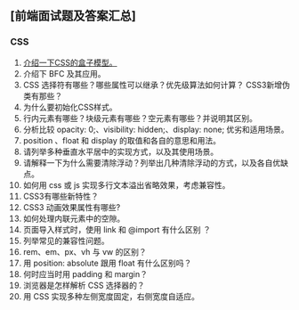 ## [前端面试题及答案汇总]

### CSS

1. [介绍一下CSS的盒子模型。](https://github.com/janessasmith/frontend-interview-questions/issues/1)
2. 介绍下 BFC 及其应用。
3. CSS 选择符有哪些？哪些属性可以继承？优先级算法如何计算？ CSS3新增伪类有那些？
4. 为什么要初始化CSS样式。
5. 行内元素有哪些？块级元素有哪些？空元素有哪些？并说明其区别。
6. 分析比较 opacity: 0;、visibility: hidden;、display: none; 优劣和适用场景。
7. position 、float 和 display 的取值和各自的意思和用法。
8. 请列举多种垂直水平居中的实现方式，以及其使用场景。
9. 请解释一下为什么需要清除浮动？列举出几种清除浮动的方式，以及各自优缺点。
10. 如何用 css 或 js 实现多行文本溢出省略效果，考虑兼容性。
11. CSS3有哪些新特性？
12. CSS3 动画效果属性有哪些?
13. 如何处理内联元素中的空隙。
14. 页面导入样式时，使用 link 和 @import 有什么区别 ？
15. 列举常见的兼容性问题。
16. rem、em、px、vh 与 vw 的区别？
17. 用 position: absolute 跟用 float 有什么区别吗？
18. 何时应当时用 padding 和 margin？
19. 浏览器是怎样解析 CSS 选择器的？
20. 用 CSS 实现多种左侧宽度固定，右侧宽度自适应。